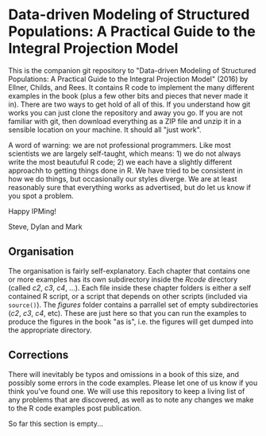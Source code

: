 # Data-driven Modeling of Structured Populations: A Practical Guide to the Integral Projection Model

This is the companion git repository to "Data-driven Modeling of Structured Populations: A Practical Guide to the Integral Projection Model" (2016) by Ellner, Childs, and Rees. It contains R code to implement the many different examples in the book (plus a few other bits and pieces that never made it in). There are two ways to get hold of all of this. If you understand how git works you can just clone the repository and away you go. If you are not familiar with git, then download everything as a ZIP file and unzip it in a sensible location on your machine. It should all "just work".

A word of warning: we are not professional programmers. Like most scientists we are largely self-taught, which means: 1) we do not always write the most beautuful R code; 2) we each have a slightly different approachh to getting things done in R. We have tried to be consistent in how we do things, but occasionally our styles diverge. We are at least reasonably sure that everything works as advertised, but do let us know if you spot a problem. 

Happy IPMing!

Steve, Dylan and Mark

## Organisation

The organisation is fairly self-explanatory. Each chapter that contains one or more examples has its own subdirectory inside the *Rcode* directory (called *c2*, *c3*, *c4*, ...). Each file inside these chapter folders is either a self contained R script, or a script that depends on other scripts (included via `source()`). The *figures* folder contains a parrallel set of empty subdirectories (*c2*, *c3*, *c4*, etc). These are just here so that you can run the examples to produce the figures in the book "as is", i.e. the figures will get dumped into the appropriate directory.

## Corrections

There will inevitably be typos and omissions in a book of this size, and possibly some errors in the code examples. Please let one of us know if you think you've found one. We will use this repository to keep a living list of any problems that are discovered, as well as to note any changes we make to the R code examples post publication.

So far this section is empty...
